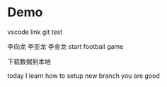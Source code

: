 # Demo
vscode link git test
<!-- test upload -->
李向龙 
李亚龙
李金龙
start football game
<!-- download -->
下载数据到本地
<!-- ad test data-->
today I learn how to setup new branch
you are good
